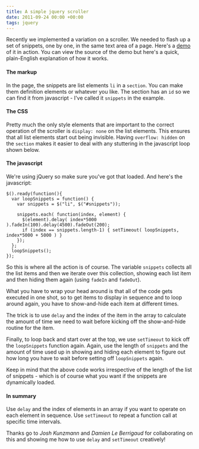 ```yaml
---
title: A simple jquery scroller
date: 2011-09-24 00:00 +00:00
tags: jquery
---
```


  Recently we implemented a variation on a scroller. We needed to flash up a set of snippets, one by one, in the same text area of a page. Here's a [demo](/examples/jquery_scroller.html) of it in action.  You can view the source of the demo but here's a quick, plain-English explanation of how it works.

#### The markup
  In the page, the snippets are list elements `li` in a `section`. You can make them definition elements or whatever you like. The section has an `id` so we can find it from javascript - I've called it `snippets` in the example.

#### The CSS
  Pretty much the only style elements that are important to the correct
operation of the scroller is `display: none` on the list elements.
This ensures that all list elements start out being invisible.  Having
`overflow: hidden` on the `section` makes it easier to deal with any
stuttering in the javascript loop shown below.

#### The javascript

We're using jQuery so make sure you've got that loaded.  And here's the
javascript:

    $().ready(function(){
      var loopSnippets = function() {
        var snippets = $("li", $("#snippets"));

        snippets.each( function(index, element) {
          $(element).delay( index*5000 ).fadeIn(100).delay(4500).fadeOut(200);
          if (index == snippets.length-1) { setTimeout( loopSnippets, index*5000 + 5000 ) }
        });
      };
      loopSnippets();
    });


So this is where all the action is of course. The variable `snippets`
collects all the list items and then we iterate over this collection,
showing each list item and then hiding them again (using `fadeIn` and
`fadeOut`).

What you have to wrap your head around is that all of the code gets
executed in one shot, so to get items to display in sequence and to loop
around again, you have to show-and-hide each item at different times.

The trick is to use `delay` and the index of the item in the array to calculate the amount of time we need to wait before kicking off the show-and-hide routine for the item.

Finally, to loop back and start over at the top, we use `setTimeout` to
kick off the `loopSnippets` function again. Again, use the length of
`snippets` and the amount of time used up in showing and hiding each
element to figure out how long you have to wait before setting off
`loopSnippets` again.

Keep in mind that the above code works irrespective of the length of the
list of snippets - which is of course what you want if the snippets are
dynamically loaded.

#### In summary

Use `delay` and the index of elements in an array if you want to
operate on each element in sequence. Use `setTimeout` to repeat a
function call at specific time intervals.

Thanks go to _Josh Kunzmann_ and _Damien Le Berrigaud_ for collaborating
on this and showing me how to use `delay` and `setTimeout` creatively!
